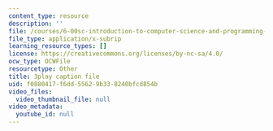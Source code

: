 ```yaml
---
content_type: resource
description: ''
file: /courses/6-00sc-introduction-to-computer-science-and-programming-spring-2011/f0880417f6dd55629b338240bfcd854b_yVkt3Px4KHA.vtt
file_type: application/x-subrip
learning_resource_types: []
license: https://creativecommons.org/licenses/by-nc-sa/4.0/
ocw_type: OCWFile
resourcetype: Other
title: 3play caption file
uid: f0880417-f6dd-5562-9b33-8240bfcd854b
video_files:
  video_thumbnail_file: null
video_metadata:
  youtube_id: null
---
```

